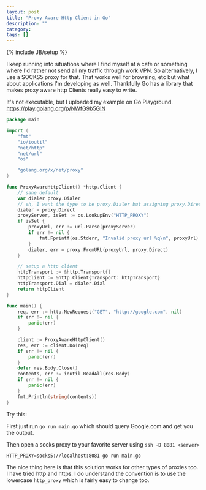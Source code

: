 ```yaml
---
layout: post
title: "Proxy Aware Http Client in Go"
description: ""
category:
tags: []
---
```

{% include JB/setup %}

I keep running into situations where I find myself at a cafe or something where I'd rather not send all my traffic through work VPN. So alternatively, I use a SOCKS5 proxy for that. That works well for browsing, etc but what about applications I'm developing as well. Thankfully Go has a library that makes proxy aware http Clients really easy to write.

It's not executable, but I uploaded my example on Go Playground. https://play.golang.org/p/NWfG9b5GIN

``` go
package main

import (
	"fmt"
	"io/ioutil"
	"net/http"
	"net/url"
	"os"

	"golang.org/x/net/proxy"
)

func ProxyAwareHttpClient() *http.Client {
	// sane default
	var dialer proxy.Dialer
	// eh, I want the type to be proxy.Dialer but assigning proxy.Direct makes the type proxy.direct
	dialer = proxy.Direct
	proxyServer, isSet := os.LookupEnv("HTTP_PROXY")
	if isSet {
		proxyUrl, err := url.Parse(proxyServer)
		if err != nil {
			fmt.Fprintf(os.Stderr, "Invalid proxy url %q\n", proxyUrl)
		}
		dialer, err = proxy.FromURL(proxyUrl, proxy.Direct)
	}

	// setup a http client
	httpTransport := &http.Transport{}
	httpClient := &http.Client{Transport: httpTransport}
	httpTransport.Dial = dialer.Dial
	return httpClient
}

func main() {
	req, err := http.NewRequest("GET", "http://google.com", nil)
	if err != nil {
		panic(err)
	}

	client := ProxyAwareHttpClient()
	res, err := client.Do(req)
	if err != nil {
		panic(err)
	}
	defer res.Body.Close()
	contents, err := ioutil.ReadAll(res.Body)
	if err != nil {
		panic(err)
	}
	fmt.Println(string(contents))
}
```

Try this:

First just run `go run main.go` which should query Google.com and get you the output.

Then open a socks proxy to your favorite server using `ssh -D 8081 <server>`

```
HTTP_PROXY=socks5://localhost:8081 go run main.go
```


The nice thing here is that this solution works for other types of proxies too. I have tried http and https. I do understand the convention is to use the lowercase `http_proxy` which is fairly easy to change too.
